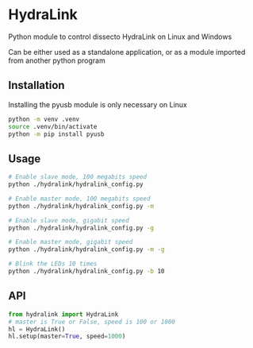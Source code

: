 # HydraLink

Python module to control dissecto HydraLink on Linux and Windows

Can be either used as a standalone application, or as a module imported from another python program

## Installation
Installing the pyusb module is only necessary on Linux

```bash
python -m venv .venv
source .venv/bin/activate
python -m pip install pyusb
```

## Usage

```bash
# Enable slave mode, 100 megabits speed
python ./hydralink/hydralink_config.py

# Enable master mode, 100 megabits speed
python ./hydralink/hydralink_config.py -m

# Enable slave mode, gigabit speed
python ./hydralink/hydralink_config.py -g

# Enable master mode, gigabit speed
python ./hydralink/hydralink_config.py -m -g

# Blink the LEDs 10 times
python ./hydralink/hydralink_config.py -b 10
```

## API

```python
from hydralink import HydraLink
# master is True or False, speed is 100 or 1000
hl = HydraLink()
hl.setup(master=True, speed=1000)
```
